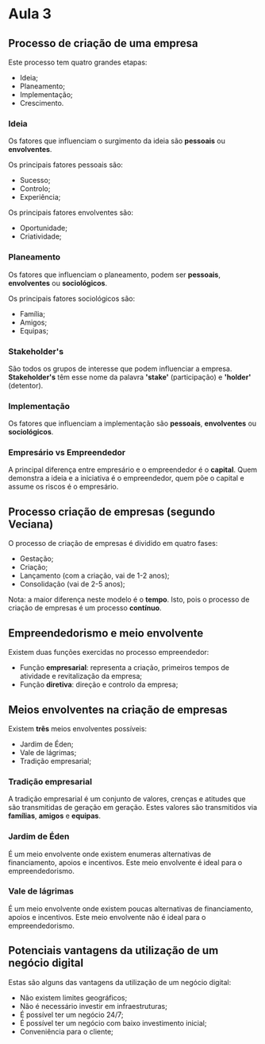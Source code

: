 # Aula 3

## Processo de criação de uma empresa
Este processo tem quatro grandes etapas:
 - Ideia;
 - Planeamento;
 - Implementação;
 - Crescimento.

### Ideia
Os fatores que influenciam o surgimento da ideia são **pessoais** ou **envolventes**. 

Os principais fatores pessoais são:
 - Sucesso;
 - Controlo; 
 - Experiência;

Os principais fatores envolventes são:
 - Oportunidade;
 - Criatividade;

### Planeamento
Os fatores que influenciam o planeamento, podem ser **pessoais**, **envolventes** ou **sociológicos**.

Os principais fatores sociológicos são:
 - Família;
 - Amigos;
 - Equipas;

### Stakeholder's
São todos os grupos de interesse que podem influenciar a empresa. **Stakeholder's** têm esse nome da palavra **'stake'** (participação) e **'holder'** (detentor).

### Implementação
Os fatores que influenciam a implementação são **pessoais**, **envolventes** ou **sociológicos**.

### Empresário vs Empreendedor
A principal diferença entre empresário e o empreendedor é o **capital**. Quem demonstra a ideia e a iniciativa é o empreendedor, quem põe o capital e assume os riscos é o empresário.

## Processo criação de empresas (segundo Veciana)
O processo de criação de empresas é dividido em quatro fases:
 - Gestação;
 - Criação;
 - Lançamento (com a criação, vai de 1-2 anos);
 - Consolidação (vai de 2-5 anos);

Nota: a maior diferença neste modelo é o **tempo**. Isto, pois o processo de criação de empresas é um processo **contínuo**.

## Empreendedorismo e meio envolvente
Existem duas funções exercidas no processo empreendedor:
 - Função **empresarial**: representa a criação, primeiros tempos de atividade e revitalização da empresa;
 - Função **diretiva**: direção e controlo da empresa;

## Meios envolventes na criação de empresas
Existem **três** meios envolventes possíveis:
 - Jardim de Éden;
 - Vale de lágrimas;
 - Tradição empresarial;

### Tradição empresarial
A tradição empresarial é um conjunto de valores, crenças e atitudes que são transmitidas de geração em geração. Estes valores são transmitidos via **famílias**, **amigos** e **equipas**.

### Jardim de Éden
É um meio envolvente onde existem enumeras alternativas de financiamento, apoios e incentivos. Este meio envolvente é ideal para o empreendedorismo.

### Vale de lágrimas
É um meio envolvente onde existem poucas alternativas de financiamento, apoios e incentivos. Este meio envolvente não é ideal para o empreendedorismo.

## Potenciais vantagens da utilização de um negócio digital
Estas são alguns das vantagens da utilização de um negócio digital:
 - Não existem limites geográficos;
 - Não é necessário investir em infraestruturas;
 - É possível ter um negócio 24/7;
 - É possível ter um negócio com baixo investimento inicial;
 - Conveniência para o cliente;
